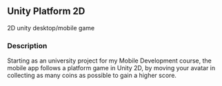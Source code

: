 ## Unity Platform 2D
2D unity desktop/mobile game 

### Description
Starting as an university project for my Mobile Development course, the mobile app follows a platform game in Unity 2D, by moving your avatar in collecting as many coins as possible to gain a higher score.

